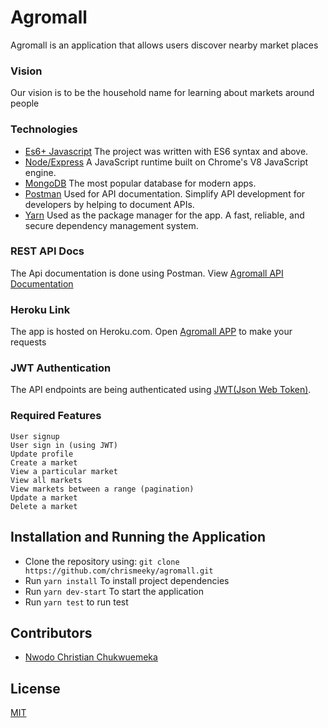 # Agromall

Agromall is an application that allows users discover nearby market places

### Vision

Our vision is to be the household name for learning about markets around people

### Technologies

- [Es6+ Javascript](https://www.ecma-international.org/ecma-262/9.0/index.html) The project was written with ES6 syntax and above.
- [Node/Express](https://nodejs.org/en/) A JavaScript runtime built on Chrome's V8 JavaScript engine.
- [MongoDB](https://www.mongodb.com/) The most popular database for modern apps.
- [Postman](https://getpostman.com/) Used for API documentation. Simplify API development for developers by helping to document APIs.
- [Yarn](https://yarnpkg.com/lang/en/) Used as the package manager for the app. A fast, reliable, and secure dependency management system.

### REST API Docs

The Api documentation is done using Postman. View [Agromall API Documentation](https://documenter.getpostman.com/view/9168340/Szt7AqcZ?version=latest#e8985772-9faf-4e2f-bc63-967ad29b222f)

### Heroku Link

The app is hosted on Heroku.com. Open [Agromall APP](https://agromall.herokuapp.com) to make your requests

### JWT Authentication

The API endpoints are being authenticated using [JWT(Json Web Token)](https://jwt.io/).

### Required Features

```
User signup
User sign in (using JWT)
Update profile
Create a market
View a particular market
View all markets
View markets between a range (pagination)
Update a market
Delete a market
```

## Installation and Running the Application

- Clone the repository using: `git clone https://github.com/chrismeeky/agromall.git`
- Run `yarn install` To install project dependencies
- Run `yarn dev-start` To start the application
- Run `yarn test` to run test

## Contributors

- [Nwodo Christian Chukwuemeka](https://github.com/chrismeeky)

## License

[MIT](https://github.com/chrismeeky/agromall/blob/develop/LICENSE)
